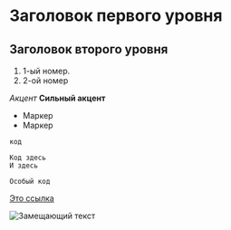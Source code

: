 # Заголовок первого уровня
## Заголовок второго уровня

1. 1-ый номер.
1. 2-ой номер

*Акцент*
**Сильный акцент**

- Маркер
- Маркер

`код`

    Код здесь
    И здесь

```
Особый код
```

[Это ссылка](https://github.com/JusTTobi/trash)

![Замещающий текст](https://images0.cnblogs.com/i/629678/201405/041640537054438.jpg)


